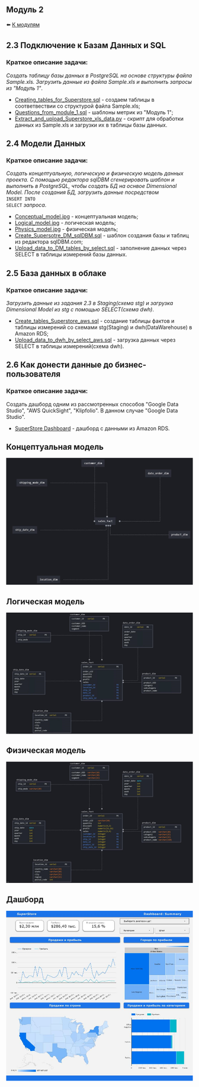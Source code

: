 ## Модуль 2

:arrow_left: [К модулям](https://github.com/RaM0x1010/DE-101)

  ## 2.3 Подключение к Базам Данных и SQL
  ### Краткое описание задачи:
  *Создать таблицу базы данных в PostgreSQL на основе структуры файла Sample.xls. Загрузить данные из файла Sample.xls и выполнить запросы из "Модуль 1"*.
  - [Creating_tables_for_Superstore.sql](https://github.com/RaM0x1010/DE-101/blob/master/Module2/2.3/Creating_tables_for_Superstore.sql) - создаем таблицы в соответвествии со структурой файла Sample.xls;
  - [Questions_from_module_1.sql](https://github.com/RaM0x1010/DE-101/blob/master/Module2/2.3/Questions_from_module_1.sql) - шаблоны метрик из "Модуль 1";
  - [Extract_and_upload_Superstore_xls_data.py](https://github.com/RaM0x1010/DE-101/blob/master/Module2/2.3/Extract_and_upload_Superstore_xls_data.py) - скрипт для обработки данных из Sample.xls и загрузки их в таблицы базы данных.

  ## 2.4 Модели Данных
  ### Краткое описание задачи:
  *Создать концептуальную, логическую и физическую модель данных проекта. С помощью редактора sqlDBM сгенерировать шаблон и выполнить в PostgreSQL, чтобы создать БД на оснвое Dimensional Model. После создания БД, загрузить данные посредством*</br> <code>INSERT INTO SELECT</code> *запроса*.
  - [Conceptual_model.jpg](https://github.com/RaM0x1010/DE-101/blob/master/Module2/2.4/Conceptual_model.jpg) - концептуальная модель;
  - [Logical_model.jpg](https://github.com/RaM0x1010/DE-101/blob/master/Module2/2.4/Logical_model.jpg) - логическая модель;
  - [Physics_model.jpg](https://github.com/RaM0x1010/DE-101/blob/master/Module2/2.4/Physics_model.jpg) - физическая модель;
  - [Create_Supersotre_DM_sqlDBM.sql](https://github.com/RaM0x1010/DE-101/blob/master/Module2/2.4/Create_Supersotre_DM_sqlDBM.sql) - шаблон создания базы и таблиц из редактора sqlDBM.com;
  - [Upload_data_to_DM_tables_by_select.sql](https://github.com/RaM0x1010/DE-101/blob/master/Module2/2.4/Upload_data_to_DM_tables_by_select.sql) - заполнение данных через SELECT в таблицы измерений базы данных.

  ## 2.5 База данных в облаке
  ### Краткое описание задачи:
  *Загрузить данные из задания 2.3 в Staging(схема stg) и загрузка Dimensional Model из stg с помощью SELECT(схема dwh)*.
  - [Create_tables_Superstore_aws.sql](https://github.com/RaM0x1010/DE-101/blob/master/Module2/2.5/Create_tables_Superstore_aws.sql) - создание таблицы фактов и таблицы измерений со схемами stg(Staging) и dwh(DataWarehouse) в Amazon RDS;
  - [Upload_data_to_dwh_by_select_aws.sql](https://github.com/RaM0x1010/DE-101/blob/master/Module2/2.5/Upload_data_to_dwh_by_select_aws.sql) - загрузка данных через SELECT в таблицы измерений(схема dwh).
	
  ## 2.6 Как донести данные до бизнес-пользователя
  ### Краткое описание задачи:
  Создать дашборд одним из рассмотренных способов "Google Data Studio", "AWS QuickSight", "Klipfolio". В данном случае "Google Data Studio".
  - [SuperStore Dashboard](https://datastudio.google.com/s/gXbOBxlK4DQ) - дашборд с данными из Amazon RDS.
	
	
## Концептуальная модель
![Conceptual model](https://github.com/RaM0x1010/DE-101/blob/master/Module2/2.4/Conceptual_model.jpg)
## Логическая модель
![Logical model](https://github.com/RaM0x1010/DE-101/blob/master/Module2/2.4/Logical_model.jpg)
## Физическая модель
![Physics model](https://github.com/RaM0x1010/DE-101/blob/master/Module2/2.4/Physics_model.jpg)
## Дашборд
![Dashboard](https://github.com/RaM0x1010/DE-101/blob/master/Module2/2.6/SuperStore_Dashboard.jpg)